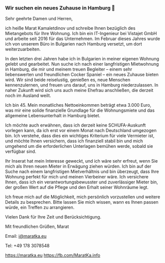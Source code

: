 ### Wir suchen ein neues Zuhause in Hamburg 👋
Sehr geehrte Damen und Herren,

ich heiße Marat Kamaletdinov und schreibe Ihnen bezüglich des Mietangebots für Ihre Wohnung. Ich bin ein IT-Ingenieur bei Vistajet GmbH und arbeite seit 2016 für das Unternehmen. Im Februar dieses Jahres wurde ich von unserem Büro in Bulgarien nach Hamburg versetzt, um dort weiterzuarbeiten.

In den letzten drei Jahren habe ich in Bulgarien in meiner eigenen Wohnung gelebt und gearbeitet. Nun suche ich nach einer langfristigen Mietwohnung in Hamburg, die mir und meinem treuen Begleiter – einem sehr liebenswerten und freundlichen Cocker Spaniel – ein neues Zuhause bieten wird. Wir sind beide reiselustig, genießen es, neue Menschen kennenzulernen, und freuen uns darauf, uns in Hamburg niederzulassen. In naher Zukunft wird sich uns auch meine Ehefrau anschließen, die derzeit noch im Ausland weilt.

Ich bin 45. Mein monatliches Nettoeinkommen beträgt etwa 3.000 Euro, was mir eine solide finanzielle Grundlage für die Wohnungsmiete und das allgemeine Lebensunterhalt in Hamburg bietet.

Ich möchte auch erwähnen, dass ich derzeit keine SCHUFA-Auskunft vorlegen kann, da ich erst vor einem Monat nach Deutschland umgezogen bin. Ich verstehe, dass dies ein wichtiges Kriterium für viele Vermieter ist, und möchte Ihnen versichern, dass ich finanziell stabil bin und mich umgehend um die erforderlichen Unterlagen bemühen werde, sobald sie verfügbar sind.

Ihr Inserat hat mein Interesse geweckt, und ich wäre sehr erfreut, wenn Sie mich als Ihren neuen Mieter in Erwägung ziehen würden. Ich bin auf der Suche nach einem langfristigen Mietverhältnis und bin überzeugt, dass Ihre Wohnung perfekt für mich und meinen Vierbeiner wäre. Ich versichere Ihnen, dass ich ein verantwortungsbewusster und zuverlässiger Mieter bin, der großen Wert auf die Pflege und den Erhalt seiner Wohnräume legt.

Ich freue mich auf die Möglichkeit, mich persönlich vorzustellen und weitere Details zu besprechen. Bitte lassen Sie mich wissen, wann es Ihnen passen würde, ein Treffen zu arrangieren.

Vielen Dank für Ihre Zeit und Berücksichtigung.

Mit freundlichen Grüßen,
Marat

Email: i@maratka.eu

Tel: +49 178 3078548

https://maratka.eu
https://fb.com/MaratKa.info
<!-- **maratkaeu/maratkaeu** is a ✨ _special_ ✨ repository because its `README.md` (this file) appears on your GitHub profile.

Here are some ideas to get you started:

- 🔭 I’m currently working on ...
- 🌱 I’m currently learning ...
- 👯 I’m looking to collaborate on ...
- 🤔 I’m looking for help with ...
- 💬 Ask me about ...
- 📫 How to reach me: ...
- 😄 Pronouns: ...
- ⚡ Fun fact: ...
-->
